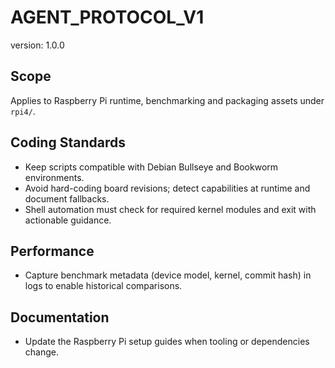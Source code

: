 # AGENT_PROTOCOL_V1

version: 1.0.0

## Scope

Applies to Raspberry Pi runtime, benchmarking and packaging assets under `rpi4/`.

## Coding Standards

- Keep scripts compatible with Debian Bullseye and Bookworm environments.
- Avoid hard-coding board revisions; detect capabilities at runtime and document fallbacks.
- Shell automation must check for required kernel modules and exit with actionable guidance.

## Performance

- Capture benchmark metadata (device model, kernel, commit hash) in logs to enable historical comparisons.

## Documentation

- Update the Raspberry Pi setup guides when tooling or dependencies change.
